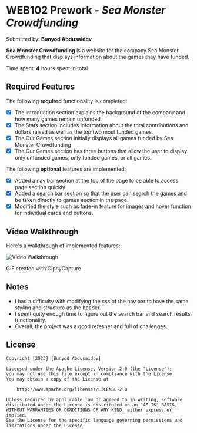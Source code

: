 # WEB102 Prework - *Sea Monster Crowdfunding*

Submitted by: **Bunyod Abdusaidov**

**Sea Monster Crowdfunding** is a website for the company Sea Monster Crowdfunding that displays information about the games they have funded.

Time spent: **4** hours spent in total

## Required Features

The following **required** functionality is completed:

* [x] The introduction section explains the background of the company and how many games remain unfunded.
* [x] The Stats section includes information about the total contributions and dollars raised as well as the top two most funded games.
* [x] The Our Games section initially displays all games funded by Sea Monster Crowdfunding
* [x] The Our Games section has three buttons that allow the user to display only unfunded games, only funded games, or all games.

The following **optional** features are implemented:

* [x] Added a nav bar section at the top of the page to be able to access page section quickly.
* [x] Added a search bar section so that the user can search the games and be taken directly to games section in the page.
* [x] Modified the style such as fade-in feature for images and hover function for individual cards and buttons. 

## Video Walkthrough

Here's a walkthrough of implemented features:

<img src='https://github.com/bunyodabdusaidov/web102_prework/blob/main/assets/web102-prework-workthrough.gif' title='Video Walkthrough' width='' alt='Video Walkthrough' />

GIF created with GiphyCapture  

## Notes

* I had a difficulty with modifying the css of the nav bar to have the same styling and structure as the header.
* I spent quity enough time to figure out the search bar and search results functionality.
* Overall, the project was a good refesher and full of challenges.

## License

    Copyright [2023] [Bunyod Abdusaidov]

    Licensed under the Apache License, Version 2.0 (the "License");
    you may not use this file except in compliance with the License.
    You may obtain a copy of the License at

        http://www.apache.org/licenses/LICENSE-2.0

    Unless required by applicable law or agreed to in writing, software
    distributed under the License is distributed on an "AS IS" BASIS,
    WITHOUT WARRANTIES OR CONDITIONS OF ANY KIND, either express or implied.
    See the License for the specific language governing permissions and
    limitations under the License.
